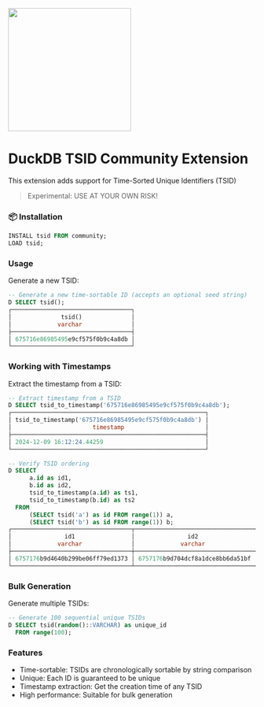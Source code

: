 <img src="https://github.com/user-attachments/assets/46a5c546-7e9b-42c7-87f4-bc8defe674e0" width=250 />

# DuckDB TSID Community Extension 
This extension adds support for Time-Sorted Unique Identifiers (TSID)

> Experimental: USE AT YOUR OWN RISK!

### 📦 Installation
```sql
INSTALL tsid FROM community;
LOAD tsid;
```

### Usage

Generate a new TSID:
```sql
-- Generate a new time-sortable ID (accepts an optional seed string)
D SELECT tsid();
┌──────────────────────────────────┐
│              tsid()              │
│             varchar              │
├──────────────────────────────────┤
│ 675716e86985495e9cf575f0b9c4a8db │
└──────────────────────────────────┘
```

### Working with Timestamps

Extract the timestamp from a TSID:
```sql
-- Extract timestamp from a TSID
D SELECT tsid_to_timestamp('675716e86985495e9cf575f0b9c4a8db');
┌───────────────────────────────────────────────────────┐
│ tsid_to_timestamp('675716e86985495e9cf575f0b9c4a8db') │
│                       timestamp                       │
├───────────────────────────────────────────────────────┤
│ 2024-12-09 16:12:24.44259                             │
└───────────────────────────────────────────────────────┘

-- Verify TSID ordering
D SELECT 
      a.id as id1,
      b.id as id2,
      tsid_to_timestamp(a.id) as ts1,
      tsid_to_timestamp(b.id) as ts2
  FROM 
      (SELECT tsid('a') as id FROM range(1)) a,
      (SELECT tsid('b') as id FROM range(1)) b;
┌──────────────────────────────────┬──────────────────────────────────┬────────────────────────────┬────────────────────────────┐
│               id1                │               id2                │            ts1             │            ts2             │
│             varchar              │             varchar              │         timestamp          │         timestamp          │
├──────────────────────────────────┼──────────────────────────────────┼────────────────────────────┼────────────────────────────┤
│ 6757176b9d4640b299be06ff79ed1373 │ 6757176b9d704dcf8a1dce8bb6da51bf │ 2024-12-09 16:14:35.659653 │ 2024-12-09 16:14:35.660354 │
└──────────────────────────────────┴──────────────────────────────────┴────────────────────────────┴────────────────────────────┘
```

### Bulk Generation

Generate multiple TSIDs:
```sql
-- Generate 100 sequential unique TSIDs
D SELECT tsid(random()::VARCHAR) as unique_id 
  FROM range(100);
```

### Features
- Time-sortable: TSIDs are chronologically sortable by string comparison
- Unique: Each ID is guaranteed to be unique
- Timestamp extraction: Get the creation time of any TSID
- High performance: Suitable for bulk generation
